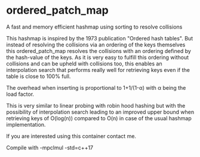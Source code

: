 # ordered_patch_map
A fast and memory efficient hashmap using sorting to resolve collisions

This hashmap is inspired by the 1973 publication "Ordered hash tables".
But instead of resolving the collisions via an ordering of the keys themselves
this ordered_patch_map resolves the collisions with an ordering defined by the
hash-value of the keys.
As it is very easy to fulfill this ordering without collisions and can be upheld with
collisions too, this enables an interpolation search that performs really well for
retrieving keys even if the table is close to 100% full.

The overhead when inserting is proportional to 1+1/(1-α) with α being the load factor.

This is very similar to linear probing with robin hood hashing but with the possibility
of interpolation search leading to an improved upper bound when retrieving keys of
O(log(n)) compared to O(n) in case of the usual hashmap implementation.

If you are interested using this container contact me.

Compile with -mpclmul -std=c++17
